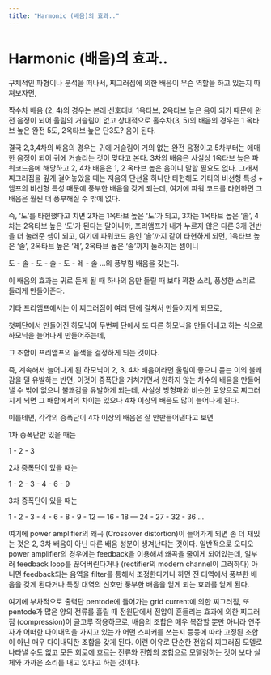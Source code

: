```yaml
---
title: "Harmonic (배음)의 효과.."
---
```

# Harmonic (배음)의 효과..


구체적인 파형이나 분석을 떠나서, 찌그러짐에 의한 배음이 무슨 역할을 하고 있는지 따져보자면,




짝수차 배음 (2, 4)의 경우는 본래 신호대비 1옥타브, 2옥타브 높은 음이 되기 때문에 완전 음정이 되어 울림의 거슬림이 없고 상대적으로 홀수차(3, 5)의 배음의 경우는 1 옥타브 높은 완전 5도, 2옥타브 높은 단3도? 음이 된다. 




결국 2,3,4차의 배음의 경우는 귀에 거슬림이 거의 없는 완전 음정이고 5차부터는 애매한 음정이 되어 귀에 거슬리는 것이 맞다고 본다. 3차의 배음은 사실상 1옥타브 높은 파워코드음에 해당하고 2, 4차 배음은 1, 2 옥타브 높은 음이니 말할 필요도 없다. 그래서 찌그러짐을 깊게 걸어놓았을 때는 저음의 단선율 하나만 타현해도 기타의 비선형 특성 + 앰프의 비선형 특성 때문에 풍부한 배음을 갖게 되는데, 여기에 파워 코드를 타현하면 그 배음은 훨씬 더 풍부해질 수 밖에 없다.




즉, ‘도’를 타현했다고 치면 2차는 1옥타브 높은 ‘도’가 되고, 3차는 1옥타브 높은 ‘솔’, 4차는 2옥타브 높은 ‘도’가 된다는 말이니까, 프리앰프가 내가 누르지 않은 다른 3개 건반을 더 눌러준 셈이 되고, 여기에 파워코드 음인 ‘솔’까지 같이 타현하게 되면, 1옥타브 높은 ‘솔’, 2옥타브 높은 ‘레’, 2옥타브 높은 ‘솔’까지 눌러지는 셈이니




도 - 솔 - 도 - 솔 - 도 - 레 - 솔 …의 풍부함 배음을 갖는다. 




이 배음의 효과는 귀로 듣게 될 때 하나의 음만 들릴 때 보다 꽉찬 소리, 풍성한 소리로 들리게 만들어준다.




기타 프리앰프에서는 이 찌그러짐이 여러 단에 걸쳐서 만들어지게 되므로,




첫째단에서 만들어진 하모닉이 두번째 단에서 또 다른 하모닉을 만들어내고 하는 식으로 하모닉을 늘어나게 만들어주는데,

그 조합이 프리앰프의 음색을 결정하게 되는 것이다.




즉, 계속해서 늘어나게 된 하모닉이 2, 3, 4차 배음이라면 울림이 좋으니 듣는 이의 불쾌감을 덜 유발하는 반면, 이것이 증폭단을 거쳐가면서 원하지 않는 차수의 배음을 만들어낼 수 밖에 없으니 불쾌감을 유발하게 되는데, 사실상 방형파와 비슷한 모양으로 찌그러지게 되면 그 배합에서의 차이는 있으나 4차 이상의 배음도 많이 늘어나게 된다.




이를테면, 각각의 증폭단이 4차 이상의 배음은 잘 안만들어낸다고 보면




1차 증폭단만 있을 때는

1 - 2 - 3 

2차 증폭단이 있을 때는

1 - 2 - 3 - 4 - 6 - 9

3차 증폭단이 있을 때는

1 - 2 - 3 - 4 - 6 - 8 - 9 - 12 — 16 - 18 — 24 - 27 - 32 - 36 …




여기에 power amplifier의 왜곡 (Crossover distortion)이 들어가게 되면 좀 더 재밌는 것은 2, 3차 배음이 아닌 다른 배음 성분이 생겨난다는 것이다. 일반적으로 오디오 power amplifier의 경우에는 feedback을 이용해서 왜곡을 줄이게 되어있는데, 일부러 feedback loop를 끊어버린다거나 (rectifier의 modern channel이 그러하다) 아니면 feedback되는 음역을 filter를 통해서 조정한다거나 하면 전 대역에서 풍부한 배음을 갖게 된다거나 특정 대역의 신호만 풍부한 배음을 얻게 되는 효과를 얻게 된다. 




여기에 부차적으로 출력단 pentode에 들어가는 grid current에 의한 찌그러짐, 또 pentode가 많은 양의 전류를 흘릴 때 전원단에서 전압이 흔들리는 효과에 의한 찌그러짐 (compression)이 골고루 작용하므로, 배음의 조합은 매우 복잡할 뿐만 아니라 연주자가 어떠한 다이내믹을 가지고 있는가 어떤 스피커를 쓰는지 등등에 따라 고정된 조합이 아닌 매우 다이내믹한 조합을 갖게 된다. 이런 이유로 단순한 전압의 찌그러짐 모델로 나타낼 수도 없고 모든 회로에 흐르는 전류와 전합의 조합으로 모델링하는 것이 보다 실체와 가까운 소리를 내고 있다고 하는 것이다.






